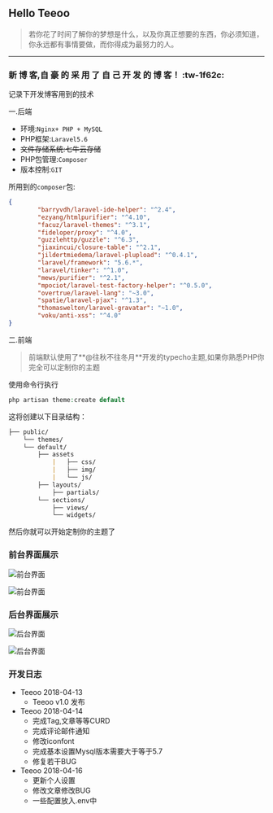 ## Hello Teeoo

> 若你花了时间了解你的梦想是什么，以及你真正想要的东西，你必须知道，你永远都有事情要做，而你得成为最努力的人。

------------

### 新 博 客,自 豪 的 采 用 了 自 己 开 发 的 博 客！ :tw-1f62c:

记录下开发博客用到的技术

一.后端
- 	环境:`Nginx+ PHP + MySQL`
- 	PHP框架:`Laravel5.6`
- 	~~文件存储系统:七牛云存储~~
- 	PHP包管理:`Composer`
- 	版本控制:`GIT`

所用到的`composer`包:
```json
{
        "barryvdh/laravel-ide-helper": "^2.4",
        "ezyang/htmlpurifier": "^4.10",
        "facuz/laravel-themes": "^3.1",
        "fideloper/proxy": "^4.0",
        "guzzlehttp/guzzle": "^6.3",
        "jiaxincui/closure-table": "^2.1",
        "jildertmiedema/laravel-plupload": "^0.4.1",
        "laravel/framework": "5.6.*",
        "laravel/tinker": "^1.0",
        "mews/purifier": "^2.1",
        "mpociot/laravel-test-factory-helper": "^0.5.0",
        "overtrue/laravel-lang": "~3.0",
        "spatie/laravel-pjax": "^1.3",
        "thomaswelton/laravel-gravatar": "~1.0",
        "voku/anti-xss": "^4.0"
}
```

二.前端
> 前端默认使用了**@往秋不往冬月**开发的typecho主题,如果你熟悉PHP你完全可以定制你的主题

使用命令行执行
```php
php artisan theme:create default
```
这将创建以下目录结构：

```markdown
├── public/
    └── themes/
	└── default/
		├── assets
        	|	├── css/
			|	├── img/
            |	└── js/
        ├── layouts/
        	├── partials/
        └── sections/
            ├── views/
	        └── widgets/
```
然后你就可以开始定制你的主题了

### 前台界面展示

![前台界面](http://blog.dqtourism.cc/uploads/article/20180417/2018-04-17-03-25-55-5ad569439e16d.png "前台界面")

![前台界面](http://blog.dqtourism.cc/uploads/article/20180417/2018-04-17-03-26-13-5ad5695578372.png "前台界面")

### 后台界面展示

![后台界面](http://blog.dqtourism.cc/uploads/article/20180417/2018-04-17-03-26-30-5ad56966dd88b.png "后台界面")

![后台界面](http://blog.dqtourism.cc/uploads/article/20180417/2018-04-17-03-26-49-5ad569793ce21.png "后台界面")

### 开发日志
- Teeoo 2018-04-13
	- 	Teeoo v1.0 发布
- Teeoo 2018-04-14
	- 	完成Tag,文章等等CURD
	- 	完成评论邮件通知
	- 	修改iconfont
	- 	完成基本设置Mysql版本需要大于等于5.7
	- 	修复若干BUG
- Teeoo 2018-04-16
	- 	更新个人设置
	- 	修改文章修改BUG
	- 	一些配置放入.env中

